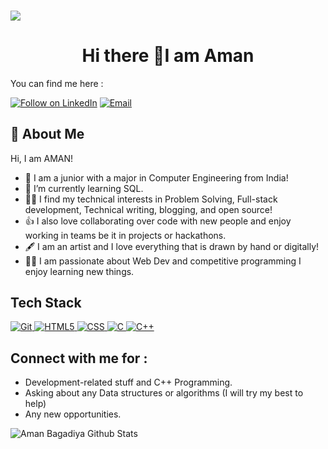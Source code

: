 <h3 align="center"> </h3>

![](https://raw.githubusercontent.com/halfrost/halfrost/master/icons/header_.png)

<h1 align="center">Hi there 👋I am Aman </h1>
You can find me here :
<p align="left">
  <a href="https://www.linkedin.com/in/aman-jain-bagadiya/"><img title="Follow on LinkedIn" src="https://img.shields.io/badge/LinkedIn-0077B5?style=for-the-badge&logo=linkedin&logoColor=white"/></a>
  <a href="aman.bagadiya9@gmail.com"><img title="Email" src="https://img.shields.io/badge/Gmail-D14836?style=for-the-badge&logo=gmail&logoColor=white"/></a>

## 🚀 About Me
Hi, I am AMAN!
- 🔭 I am a junior with a major in Computer Engineering from India!
- 🌱 I’m currently learning SQL.
- 👩‍💻 I find my technical interests in Problem Solving, Full-stack development, Technical writing, blogging, and open source! 
- 👍 I also love collaborating over code with new people and enjoy working in teams be it in projects or hackathons. 
- 🖋️ I am an artist and I love everything that is drawn by hand or digitally!
- 👨‍💻 I am passionate about Web Dev and competitive programming I enjoy learning new things.

## Tech Stack

<p align="left">
 <a href="#">
<img alt="Git" src="https://img.shields.io/badge/git%20-%23F05033.svg?&style=for-the-badge&logo=git&logoColor=white"/>
<img alt="HTML5" src="https://img.shields.io/badge/html5%20-%23E34F26.svg?&style=for-the-badge&logo=html5&logoColor=white"/>
<img alt="CSS" src="https://img.shields.io/badge/css3%20-%231572B6.svg?&style=for-the-badge&logo=css3&logoColor=white"/>
<img alt="C" src="https://img.shields.io/badge/c%20-%2300599C.svg?&style=for-the-badge&logo=c&logoColor=white"/>
<img alt="C++" src="https://img.shields.io/badge/c++%20-%2300599C.svg?&style=for-the-badge&logo=c%2B%2B&ogoColor=white"/>
</a>
</p>

## Connect with me for :
  - Development-related stuff and C++ Programming.
  - Asking about any Data structures or algorithms (I will try my best to help)
  - Any new opportunities.
  
 ![Aman Bagadiya Github Stats](https://github-readme-stats.anuraghazra1.vercel.app/api?username=AMAN-BAGADIYA&show_icons=true&include_all_commits=true&theme=radical)
